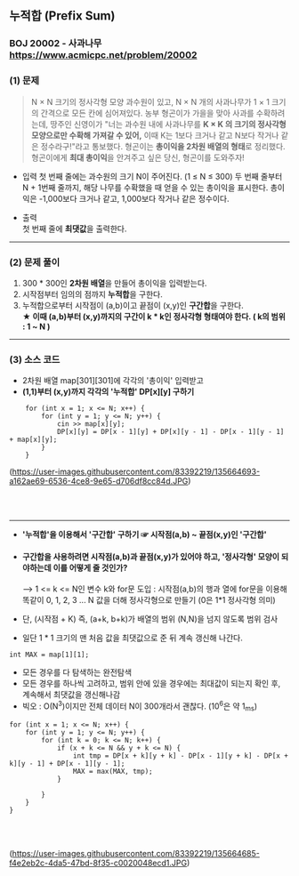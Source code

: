 ## 누적합 (Prefix Sum) 
### BOJ 20002 - 사과나무      <https://www.acmicpc.net/problem/20002>


### (1) 문제 ###
> N × N 크기의 정사각형 모양 과수원이 있고, N × N 개의 사과나무가 1 × 1 크기의 간격으로 모든 칸에 심어져있다.
> 농부 형곤이가 가을을 맞아 사과를 수확하려는데, 땅주인 신영이가 "너는 과수원 내에 사과나무를 **K × K 의 크기의 정사각형 모양으로만 수확해 가져갈 수 있어,** 
> 이때 K는 1보다 크거나 같고 N보다 작거나 같은 정수라구!"라고 통보했다.
> 형곤이는 **총이익을 2차원 배열의 형태**로 정리했다.
> 형곤이에게 **최대 총이익**을 안겨주고 싶은 당신, 형곤이를 도와주자!

* 입력
	첫 번째 줄에는 과수원의 크기 N이 주어진다. (1 ≤ N ≤ 300)
	두 번째 줄부터 N + 1번째 줄까지, 해당 나무를 수확했을 때 얻을 수 있는 총이익을 표시한다.
	총이익은 -1,000보다 크거나 같고, 1,000보다 작거나 같은 정수이다.

* 출력  
 첫 번째 줄에 **최댓값**을 출력한다.
-------------------------------------------------------------------

### (2) 문제 풀이 ### 
 1) 300 * 300인 **2차원 배열**을 만들어 총이익을 입력받는다.
 2) 시작점부터 임의의 점까지 **누적합**을 구한다.
 3) 누적합으로부터  시작점이 (a,b)이고 끝점이 (x,y)인 **구간합**을 구한다.<br>
 	**★ 이때 (a,b)부터 (x,y)까지의 구간이 k &#42; k인 정사각형 형태여야 한다. ( k의 범위 : 1 ~ N )** 
	
-----------------------------------------------------------------------

### (3) 소스 코드 ###

* 2차원 배열 map[301][301]에 각각의 '총이익' 입력받고
* **(1,1)부터 (x,y)까지 각각의 '누적합' DP[x][y] 구하기**<br>

```
	for (int x = 1; x <= N; x++) {
		for (int y = 1; y <= N; y++) {
			cin >> map[x][y];
			DP[x][y] = DP[x - 1][y] + DP[x][y - 1] - DP[x - 1][y - 1] + map[x][y];
		}
	}
```

(https://user-images.githubusercontent.com/83392219/135664693-a162ae69-6536-4ce8-9e65-d706df8cc84d.JPG)



<br><br>

-------------------------------------------------------------------------

* **'누적합'을 이용해서 '구간합' 구하기 ☞ 시작점(a,b) ~ 끝점(x,y)인 '구간합'** 
* #### 구간합을 사용하려면 시작점(a,b)과 끝점(x,y)가 있어야 하고, '정사각형' 모양이 되야하는데 이를 어떻게 줄 것인가? ####
   -->  1 <= k <= N인 변수 k와 for문 도입 :  시작점(a,b)의 행과 열에 for문을 이용해 똑같이 0, 1, 2, 3 ... N 값을 더해 정사각형으로 만들기 (0은 1*1 정사각형 의미)
* 단, (시작점 + K) 즉, (a+k, b+k)가 배열의 범위 (N,N)을 넘지 않도록 범위 검사<br>


* 일단 1 * 1 크기의 맨 처음 값을 최댓값으로 준 뒤 계속 갱신해 나간다. 
```
int MAX = map[1][1];
```	
		

* 모든 경우를 다 탐색하는 완전탐색
* 모든 경우를 하나씩 고려하고, 범위 안에 있을 경우에는 최대값이 되는지 확인 후, 계속해서 최댓값을 갱신해나감
* 빅오 :  O(N<sup>3</sup>)이지만 전체 데이터 N이 300개라서 괜찮다.  (10<sup>6</sup>은 약 1<sub>ms</sub>)
	
```
for (int x = 1; x <= N; x++) {
	for (int y = 1; y <= N; y++) {
		for (int k = 0; k <= N; k++) {
			if (x + k <= N && y + k <= N) {
				int tmp = DP[x + k][y + k] - DP[x - 1][y + k] - DP[x + k][y - 1] + DP[x - 1][y - 1];
				MAX = max(MAX, tmp);	
			}
				
		}
	}
}
```
<br><br>

(https://user-images.githubusercontent.com/83392219/135664685-f4e2eb2c-4da5-47bd-8f35-c0020048ecd1.JPG)
